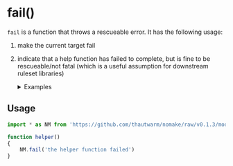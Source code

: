 # fail()

`fail` is a function that throws a rescueable error. It has the following usage:
1. make the current target fail
2. indicate that a help function has failed to complete, but is fine to be rescueable/not fatal (which is a useful assumption for downstream ruleset libraries)

    <details>

    <summary> Examples </summary>

    ```typescript
    import * as NM from 'https://github.com/thautwarm/nomake/raw/v0.1.3/mod.ts'

    function operationTolerantToFailures()
    {
        // ...
        NM.fail('the operation failed')
    }

    NM.target(
        {
            name: 'output.txt',
            deps: ['input.txt'],
            async build()
            {
                await NM.allowFailAsync(
                    // trail
                    async () =>
                    {
                        await operationTolerantToFailures();
                    },
                    async () =>
                    {
                        console.log('the operation failed, but it is fine')
                        // go to the alternative path
                    })
            }
        })
    ```

    </details>


## Usage

```typescript
import * as NM from 'https://github.com/thautwarm/nomake/raw/v0.1.3/mod.ts'

function helper()
{
    NM.fail('the helper function failed')
}
```
